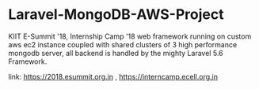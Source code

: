 # Laravel-MongoDB-AWS-Project
KIIT E-Summit '18, Internship Camp '18 web framework running on custom aws ec2 instance coupled with shared clusters of 3 high performance mongodb server, all backend is handled by the mighty Laravel 5.6 Framework.

link: https://2018.esummit.org.in , https://interncamp.ecell.org.in

